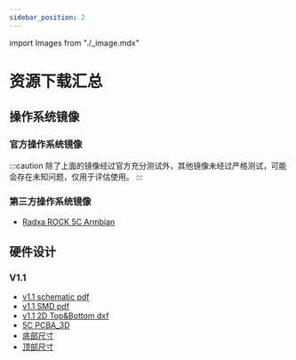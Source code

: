 ```yaml
---
sidebar_position: 2
---
```


import Images from "./\_image.mdx"

# 资源下载汇总

## 操作系统镜像

### 官方操作系统镜像

<Images loader={false} system_img={true} lite_system_img={true} spi_img={false} android12_update={true} android12_gpt={true}  />

:::caution
除了上面的镜像经过官方充分测试外，其他镜像未经过严格测试，可能会存在未知问题，仅用于评估使用。
:::

### 第三方操作系统镜像

- [Radxa ROCK 5C Armbian](https://www.armbian.com/radxa-rock-5c/)

## 硬件设计

### V1.1

- [v1.1 schematic pdf](https://dl.radxa.com/rock5/5c/docs/hw/v1100/radxa_rock_5c_schematic_v1100.pdf)
- [v1.1 SMD pdf](https://dl.radxa.com/rock5/5c/docs/hw/v1100/radxa_rock_5c_components_placement_map_v1100.pdf)
- [v1.1 2D Top&Bottom dxf](https://dl.radxa.com/rock5/5c/docs/hw/v1100/radxa_rock_5c_2d_dxf_v1100.zip)
- [5C PCBA_3D](https://dl.radxa.com/rock5/5c/docs/hw/dimension/5c_pcba.stp.zip)
- [底部尺寸](https://dl.radxa.com/rock5/5c/docs/hw/dimension/BOT_%5bRS131%5dRadxa%20ROCK%205C_V1.pdf)
- [顶部尺寸](https://dl.radxa.com/rock5/5c/docs/hw/dimension/TOP_%5bRS131%5dRadxa%20ROCK%205C_V1.pdf)
